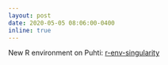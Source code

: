 ```yaml
---
layout: post
date: 2020-05-05 08:06:00-0400
inline: true
---
```


New R environment on Puhti: [r-env-singularity](https://docs.csc.fi/apps/r-env-singularity/)
